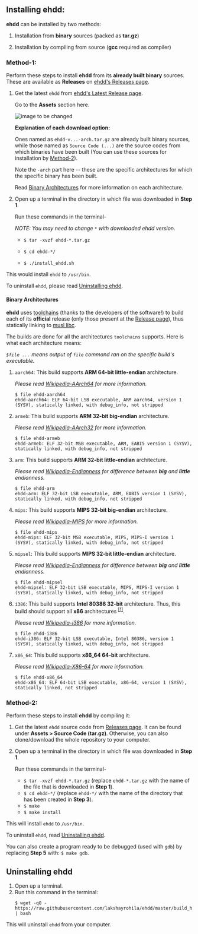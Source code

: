 ## Installing ehdd:

**ehdd** can be installed by two methods:

1. Installation from **binary** sources (packed as **tar.gz**)

2. Installation by compiling from source (**gcc** required as compiler)

### Method-1:

Perform these steps to install **ehdd** from its **already built binary** sources. These are available as **Releases** on [ehdd's Releases page](https://github.com/lakshayrohila/ehdd/releases).

1. Get the latest `ehdd` from [ehdd's Latest Release page](https://github.com/lakshayrohila/ehdd/releases/latest).
   
   Go to the **Assets** section here.
   
   ![image to be changed](https://example.com/)
   
   **Explanation of each download option:**
   
   Ones named as `ehdd-v...-arch.tar.gz` are already built binary sources, while those named as `Source Code (...)` are the source codes from which binaries have been built (You can use these sources for installation by [Method-2](#method-2)).
   
   Note the `-arch` part here -- these are the specific architectures for which the specific binary has been built.
   
   Read [Binary Architectures](#binary-architectures) for more information on each architecture.

2. Open up a terminal in the directory in which file was downloaded in **Step 1**.
   
   Run these commands in the terminal-
   
   _NOTE: You may need to change `*` with downloaded ehdd version._
   
   - `$ tar -xvzf ehdd-*.tar.gz`
   
   - `$ cd ehdd-*/`
   
   - `$ ./install_ehdd.sh`

This would install `ehdd` to `/usr/bin`.

To uninstall `ehdd`, please read [Uninstalling ehdd](#uninstalling-ehdd).

#### Binary Architectures

**ehdd** uses [toolchains](https://github.com/dimkr/toolchains) (thanks to the developers of the software!) to build each of its **official** release (only those present at the [Release page](https://github.com/lakshayrohila/ehdd/releases)), thus statically linking to [musl libc](https://musl.libc.org/).

The builds are done for all the architectures `toolchains` supports. Here is what each architecture means:

_`$file ...` means output of `file` command ran on the specific build's executable._

1. `aarch64`: This build supports **ARM 64-bit little-endian** architecture.
   
   _Please read [Wikipedia-AArch64](https://wikipedia.org/wiki/AArch64) for more information._
   
   ```
   $ file ehdd-aarch64
   ehdd-aarch64: ELF 64-bit LSB executable, ARM aarch64, version 1 (SYSV), statically linked, with debug_info, not stripped
   ```
2. `armeb`: This build supports **ARM 32-bit big-endian** architecture.
   
   _Please read [Wikipedia-AArch32](https://wikipedia.org/wiki/ARM_architecture_family#AArch32) for more information._
   
   ```
   $ file ehdd-armeb
   ehdd-armeb: ELF 32-bit MSB executable, ARM, EABI5 version 1 (SYSV), statically linked, with debug_info, not stripped
   ```
3. `arm`: This build supports **ARM 32-bit little-endian** architecture.
   
   _Please read [Wikipedia-Endianness](https://wikipedia.org/wiki/Endianness) for difference between **big** and **little** endianness._
   
   ```
   $ file ehdd-arm
   ehdd-arm: ELF 32-bit LSB executable, ARM, EABI5 version 1 (SYSV), statically linked, with debug_info, not stripped
   ```
4. `mips`: This build supports **MIPS 32-bit big-endian** architecture.
   
   _Please read [Wikipedia-MIPS](https://wikipedia.org/wiki/MIPS_architecture) for more information._
   
   ```
   $ file ehdd-mips
   ehdd-mips: ELF 32-bit MSB executable, MIPS, MIPS-I version 1 (SYSV), statically linked, with debug_info, not stripped
   ```
5. `mipsel`: This build supports **MIPS 32-bit little-endian** architecture.
   
   _Please read [Wikipedia-Endianness](https://wikipedia.org/wiki/Endianness) for difference between **big** and **little** endianness._
   
   ```
   $ file ehdd-mipsel
   ehdd-mipsel: ELF 32-bit LSB executable, MIPS, MIPS-I version 1 (SYSV), statically linked, with debug_info, not stripped
   ```
4. `i386`: This build supports **Intel 80386 32-bit** architecture. Thus, this build should support all **x86** architectures <sup>[[1]](https://superuser.com/a/103205/1765585)</sup>.
   
   _Please read [Wikipedia-i386](https://wikipedia.org/wiki/I386) for more information._
   
   ```
   $ file ehdd-i386
   ehdd-i386: ELF 32-bit LSB executable, Intel 80386, version 1 (SYSV), statically linked, with debug_info, not stripped
   ```
5. `x86_64`: This build supports **x86_64 64-bit** architecture.
   
   _Please read [Wikipedia-X86-64](https://wikipedia.org/wiki/X86-64) for more information._
   
   ```
   $ file ehdd-x86_64
   ehdd-x86_64: ELF 64-bit LSB executable, x86-64, version 1 (SYSV), statically linked, not stripped
   ```

### Method-2:

Perform these steps to install **ehdd** by compiling it:

1. Get the latest `ehdd` source code from [Releases page](https://github.com/lakshayrohila/ehdd/releases/latest). It can be found under **Assets > Source Code (tar.gz)**. Otherwise, you can also clone/download the whole repository to your computer.

2. Open up a terminal in the directory in which file was downloaded in **Step 1**.
   
   Run these commands in the terminal-
   
   - `$ tar -xvzf ehdd-*.tar.gz` (replace `ehdd-*.tar.gz` with the name of the file that is downloaded in **Step 1**).
   - `$ cd ehdd-*/` (replace `ehdd-*/` with the name of the directory that has been created in **Step 3**).
   - `$ make`
   - `$ make install`

This will install `ehdd` to `/usr/bin`.

To uninstall `ehdd`, read [Uninstalling ehdd](#uninstalling-ehdd).

You can also create a program ready to be debugged (used with `gdb`) by replacing **Step 5** with: `$ make gdb`.

## Uninstalling ehdd

1. Open up a terminal.
2. Run this command in the terminal:
   ```
   $ wget -qO - https://raw.githubusercontent.com/lakshayrohila/ehdd/master/build_helper/github/src/uninstall_ehdd.sh | bash
   ```

This will uninstall `ehdd` from your computer.
